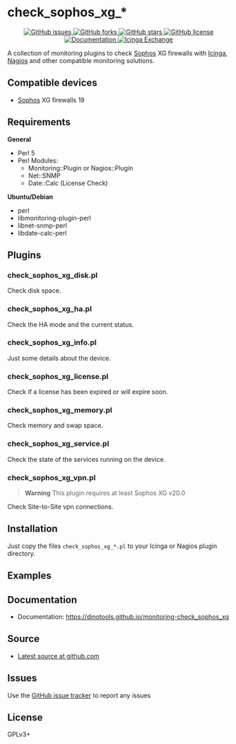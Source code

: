 check_sophos_xg_*
=================

<p align="center">
  <a href="https://github.com/dinotools/monitoring-check_sophos_xg/issues">
    <img alt="GitHub issues" src="https://img.shields.io/github/issues/dinotools/monitoring-check_sophos_xg">
  </a>
  <a href="https://github.com/dinotools/monitoring-check_sophos_xg/network">
    <img alt="GitHub forks" src="https://img.shields.io/github/forks/dinotools/monitoring-check_sophos_xg">
  </a>
  <a href="https://github.com/dinotools/monitoring-check_sophos_xg/stargazers">
    <img alt="GitHub stars" src="https://img.shields.io/github/stars/dinotools/monitoring-check_sophos_xg">
  </a>
  <a href="https://github.com/DinoTools/monitoring-check_sophos_xg/blob/main/LICENSE.md">
    <img alt="GitHub license" src="https://img.shields.io/github/license/dinotools/monitoring-check_sophos_xg">
  </a>
  <a href="https://dinotools.github.io/monitoring-check_sophos_xg">
    <img alt="Documentation" src="https://github.com/DinoTools/monitoring-check_sophos_xg/actions/workflows/pages.yml/badge.svg">
  </a>
  <a href="https://exchange.icinga.com/dinotools/check_sophos_xg">
    <img alt="Icinga Exchange" src="https://img.shields.io/badge/Icinga-Exchange-success">
  </a>
</p>


A collection of monitoring plugins to check [Sophos](https://www.sophos.com/) XG firewalls with [Icinga](https://icinga.com/), [Nagios](https://www.nagios.org/) and other compatible monitoring solutions.

Compatible devices
------------------

- [Sophos](https://www.sophos.com/) XG firewalls 19


Requirements
------------

**General**

- Perl 5
- Perl Modules:
    - Monitoring::Plugin or Nagios::Plugin
    - Net::SNMP
    - Date::Calc (License Check)

**Ubuntu/Debian**

- perl
- libmonitoring-plugin-perl
- libnet-snmp-perl
- libdate-calc-perl


Plugins
-------

### check_sophos_xg_disk.pl

Check disk space.

### check_sophos_xg_ha.pl

Check the HA mode and the current status.

### check_sophos_xg_info.pl

Just some details about the device.

### check_sophos_xg_license.pl

Check if a license has been expired or will expire soon.

### check_sophos_xg_memory.pl

Check memory and swap space.

### check_sophos_xg_service.pl

Check the state of the services running on the device.

### check_sophos_xg_vpn.pl

> **Warning**
> This plugin requires at least Sophos XG v20.0

Check Site-to-Site vpn connections.

Installation
------------

Just copy the files `check_sophos_xg_*.pl` to your Icinga or Nagios plugin directory.

Examples
--------


Documentation
-------------

- Documentation: https://dinotools.github.io/monitoring-check_sophos_xg

Source
------

- [Latest source at github.com](https://github.com/DinoTools/monitoring-check_sophos_xg)

Issues
------

Use the [GitHub issue tracker](https://github.com/DinoTools/monitoring-check_sophos_xg/issues) to report any issues

License
-------

GPLv3+
